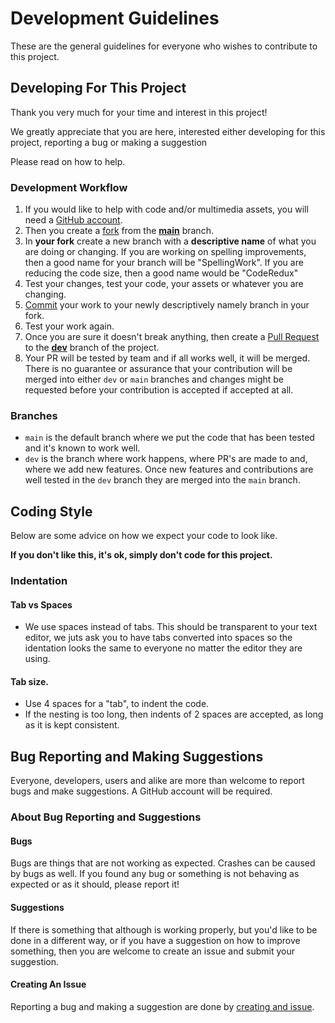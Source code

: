 # Development Guidelines

These are the general guidelines for everyone who wishes to contribute to this project.

## Developing For This Project

Thank you very much for your time and interest in this project!

We greatly appreciate that you are here, interested either developing for this project, reporting a bug or making a suggestion

Please read on how to help.

### Development Workflow

1. If you would like to help with code and/or multimedia assets, you will need a [GitHub account](https://github.com/join).
2. Then you create a [fork](https://docs.github.com/en/github/collaborating-with-pull-requests/working-with-forks/about-forks) from the **[main](https://github.com/FlightGearRepublic/FG-1000/tree/main)** branch.
3. In **your fork** create a new branch with a **descriptive name** of what you are doing or changing. If you are working on spelling improvements, then a good name for your branch will be "SpellingWork". If you are reducing the code size, then a good name would be "CodeRedux"
4. Test your changes, test your code, your assets or whatever you are changing.
5. [Commit](https://docs.github.com/en/desktop/contributing-and-collaborating-using-github-desktop/managing-commits) your work to your newly descriptively namely branch in your fork.
6. Test your work again.
7. Once you are sure it doesn't break anything, then create a [Pull Request](https://docs.github.com/en/github/collaborating-with-pull-requests/proposing-changes-to-your-work-with-pull-requests/creating-a-pull-request) to the **[dev](https://github.com/FlightGearRepublic/FG-1000/tree/dev)** branch of the project.
8. Your PR will be tested by team and if all works well, it will be merged. There is no guarantee or assurance that your contribution will be merged into either `dev` or `main` branches and changes might be requested before your contribution is accepted if accepted at all.

### Branches

+ `main` is the default branch where we put the code that has been tested and it's known to work well.
+ `dev` is the branch where work happens, where PR's are made to and, where we add new features. Once new features and contributions are well tested in the `dev` branch they are merged into the `main` branch.

## Coding Style

Below are some advice on how we expect your code to look like.

**If you don't like this, it's ok, simply don't code for this project.**

### Indentation

#### Tab vs Spaces

+ We use spaces instead of tabs. This should be transparent to your text editor, we juts ask you to have tabs converted into spaces so the identation looks the same to everyone no matter the editor they are using.

#### Tab size.

+ Use 4 spaces for a "tab", to indent the code.
+ If the nesting is too long, then indents of 2 spaces are accepted, as long as it is kept consistent.

## Bug Reporting and Making Suggestions

Everyone, developers, users and alike are more than welcome to report bugs and make suggestions. A GitHub account will be required.

### About Bug Reporting and Suggestions

#### Bugs

Bugs are things that are not working as expected. Crashes can be caused by bugs as well.
If you found any bug or something is not behaving as expected or as it should, please report it! 

#### Suggestions

If there is something that although is working properly, but you'd like to be done in a different way, or if you have a suggestion on how to improve something, then you are welcome to create an issue and submit your suggestion.

#### Creating An Issue

Reporting a bug and making a suggestion are done by [creating and issue](https://docs.github.com/en/issues/tracking-your-work-with-issues/creating-an-issue).
